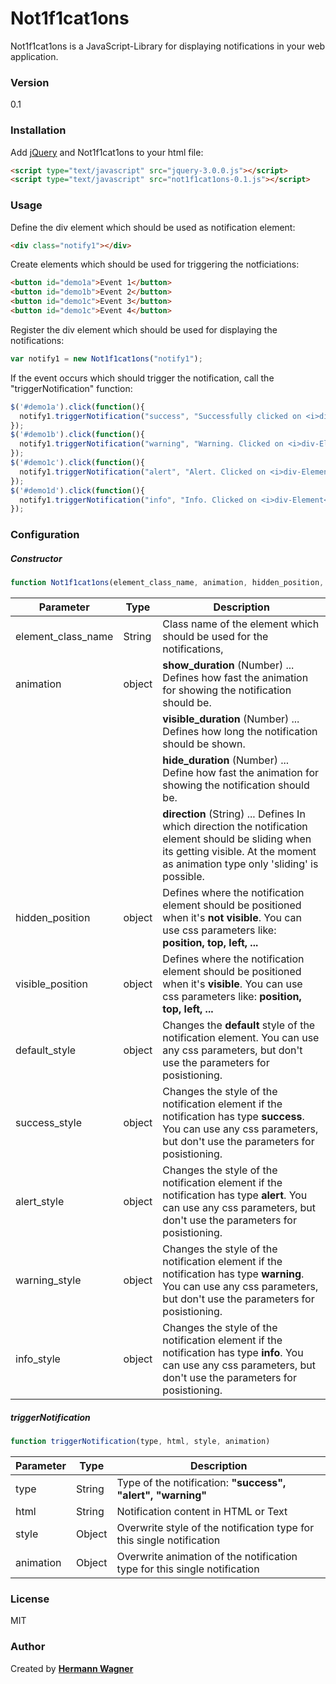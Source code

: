 # Not1f1cat1ons

Not1f1cat1ons is a JavaScript-Library for displaying notifications in your web application. 

### Version
0.1

### Installation
Add [jQuery] and Not1f1cat1ons to your html file:
```html
<script type="text/javascript" src="jquery-3.0.0.js"></script>
<script type="text/javascript" src="not1f1cat1ons-0.1.js"></script>
```

### Usage
Define the div element which should be used as notification element:
```html
<div class="notify1"></div>
```

Create elements which should be used for triggering the notficiations:
```html
<button id="demo1a">Event 1</button>
<button id="demo1b">Event 2</button>
<button id="demo1c">Event 3</button>
<button id="demo1c">Event 4</button>
```

Register the div element which should be used for displaying the notifications:
```javascript
var notify1 = new Not1f1cat1ons("notify1");
```

If the event occurs which should trigger the notification, call the "triggerNotification" function:
```javascript
$('#demo1a').click(function(){
  notify1.triggerNotification("success", "Successfully clicked on <i>div-Element</i>");
});
$('#demo1b').click(function(){
  notify1.triggerNotification("warning", "Warning. Clicked on <i>div-Element</i>");
});
$('#demo1c').click(function(){
  notify1.triggerNotification("alert", "Alert. Clicked on <i>div-Element</i>");
});
$('#demo1d').click(function(){
  notify1.triggerNotification("info", "Info. Clicked on <i>div-Element</i>");
});
```

### Configuration
##### Constructor

```javascript
function Not1f1cat1ons(element_class_name, animation, hidden_position, visible_position, default_style, success_style, alert_style, warning_style)
```
| Parameter          | Type          | Description  |
| ------------------ |---------------| -------------|
| element_class_name | String        | Class name of the element which should be used for the notifications, |
| animation          | object        | **show_duration** (Number) ... Defines how fast the animation for showing the notification should be. |
|                    |               | **visible_duration** (Number) ... Defines how long the notification should be shown. |
|                    |               | **hide_duration** (Number) ... Define how fast the animation for showing the notification should be. |
|                    |               | **direction** (String) ... Defines In which direction the notification element should be sliding when its getting visible. At the moment as animation type only 'sliding' is possible. |
| hidden_position    | object        | Defines where the notification element should be positioned when it's **not visible**. You can use css parameters like: **position, top, left, ...** |
| visible_position   | object        | Defines where the notification element should be positioned when it's **visible**. You can use css parameters like: **position, top, left, ...** |
| default_style      | object        | Changes the **default** style of the notification element. You can use any css parameters, but don't use the parameters for posistioning. |
| success_style      | object        | Changes the style of the notification element if the notification has type **success**. You can use any css parameters, but don't use the parameters for posistioning. |
| alert_style        | object        | Changes the style of the notification element if the notification has type **alert**. You can use any css parameters, but don't use the parameters for posistioning. |
| warning_style      | object        | Changes the style of the notification element if the notification has type **warning**. You can use any css parameters, but don't use the parameters for posistioning. |
| info_style      | object        | Changes the style of the notification element if the notification has type **info**. You can use any css parameters, but don't use the parameters for posistioning. |

##### triggerNotification

```javascript
function triggerNotification(type, html, style, animation)
```
| Parameter          | Type          | Description  |
| ------------------ |---------------| -------------|
| type               | String        | Type of the notification: **"success", "alert", "warning"**|
| html               | String        | Notification content in HTML or Text |
| style              | Object        | Overwrite style of the notification type for this single notification |
| animation          | Object        | Overwrite animation of the notification type for this single notification |

### License
MIT

### Author
Created by **[Hermann Wagner]**


[//]: # (These are reference links used in the body of this note and get stripped out when the markdown processor does its job. There is no need to format nicely because it shouldn't be seen. Thanks SO - http://stackoverflow.com/questions/4823468/store-comments-in-markdown-syntax)

[//]: # (Markdown Cheatsheet: https://github.com/adam-p/markdown-here/wiki/Markdown-Cheatsheet)

   [jQuery]: <https://jquery.com/>
   [Hermann Wagner]: <mailto: hermann.wagner@rentog.com>
